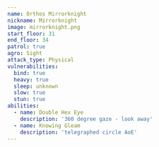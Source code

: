 ```yaml
---
name: Orthos Mirrorknight
nickname: Mirrorknight
image: mirrorknight.png
start_floor: 31
end_floor: 34
patrol: true
agro: Sight
attack_type: Physical
vulnerabilities:
  bind: true
  heavy: true
  sleep: unknown
  slow: true
  stun: true
abilities:
  - name: Double Hex Eye
    description: '360 degree gaze - look away'
  - name: Knowing Gleam
    description: 'telegraphed circle AoE'
---
```

